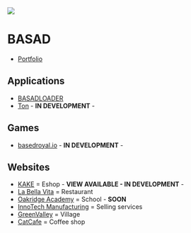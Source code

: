 <img src="https://profile-counter.glitch.me/basadstudios/count.svg" />

# BASAD
- [Portfolio](https://basadstudios.com)

## Applications
- [BASADLOADER](https://github.com/basadstudios/Universal-Video-Downloader)
- [Ton]() - **IN DEVELOPMENT** -

## Games
- [basedroyal.io]() - **IN DEVELOPMENT** -

## Websites
- [KAKE](https://basadstudios.github.io/kakeshop-preview/)  = Eshop - **VIEW AVAILABLE - IN DEVELOPMENT** -
- [La Bella Vita](https://basadstudios.github.io/Website-LaBellaVita-Preview/) = Restaurant
- [Oakridge Academy](https://basadstudios.github.io/Website-LaBellaVita-Preview/) = School - **SOON**
- [InnoTech Manufacturing](https://basadstudios.github.io/Website-InnoTechMfg-Preview/) = Selling services
- [GreenValley](https://basadstudios.github.io/Website-GreenValley-Preview/) = Village
- [CatCafe](https://basadstudios.github.io/Website-CatCafe-Preview/) = Coffee shop
